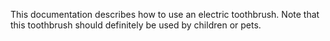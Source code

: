 This documentation describes how to use an electric toothbrush.
Note that this toothbrush should definitely be used by children or pets. 